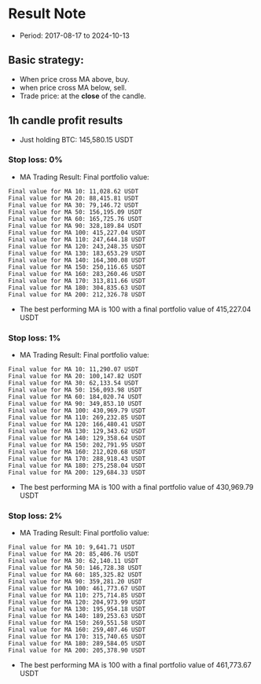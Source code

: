 # Result Note
- Period: 2017-08-17 to 2024-10-13
## Basic strategy:
- When price cross MA above, buy.
- when price cross MA below, sell.
- Trade price: at the **close** of the candle.

## 1h candle profit results
- Just holding BTC: 145,580.15 USDT
### Stop loss: 0%
- MA Trading Result: Final portfolio value:
```
Final value for MA 10: 11,028.62 USDT
Final value for MA 20: 88,415.81 USDT
Final value for MA 30: 79,146.72 USDT
Final value for MA 50: 156,195.09 USDT
Final value for MA 60: 165,725.76 USDT
Final value for MA 90: 328,189.84 USDT
Final value for MA 100: 415,227.04 USDT
Final value for MA 110: 247,644.18 USDT
Final value for MA 120: 243,248.35 USDT
Final value for MA 130: 183,653.29 USDT
Final value for MA 140: 164,300.08 USDT
Final value for MA 150: 250,116.65 USDT
Final value for MA 160: 283,260.46 USDT
Final value for MA 170: 313,811.66 USDT
Final value for MA 180: 304,835.63 USDT
Final value for MA 200: 212,326.78 USDT
```
- The best performing MA is 100 with a final portfolio value of 415,227.04 USDT

### Stop loss: 1%
- MA Trading Result: Final portfolio value:
```
Final value for MA 10: 11,290.07 USDT
Final value for MA 20: 100,147.82 USDT
Final value for MA 30: 62,133.54 USDT
Final value for MA 50: 156,093.98 USDT
Final value for MA 60: 184,020.74 USDT
Final value for MA 90: 349,853.10 USDT
Final value for MA 100: 430,969.79 USDT
Final value for MA 110: 269,232.85 USDT
Final value for MA 120: 166,480.41 USDT
Final value for MA 130: 129,343.62 USDT
Final value for MA 140: 129,358.64 USDT
Final value for MA 150: 202,791.95 USDT
Final value for MA 160: 212,020.68 USDT
Final value for MA 170: 288,918.43 USDT
Final value for MA 180: 275,258.04 USDT
Final value for MA 200: 129,684.33 USDT
```
- The best performing MA is 100 with a final portfolio value of 430,969.79 USDT

### Stop loss: 2%
- MA Trading Result: Final portfolio value:
```
Final value for MA 10: 9,641.71 USDT
Final value for MA 20: 85,406.76 USDT
Final value for MA 30: 62,140.11 USDT
Final value for MA 50: 146,728.38 USDT
Final value for MA 60: 185,325.82 USDT
Final value for MA 90: 359,281.20 USDT
Final value for MA 100: 461,773.67 USDT
Final value for MA 110: 275,714.85 USDT
Final value for MA 120: 204,973.99 USDT
Final value for MA 130: 195,954.18 USDT
Final value for MA 140: 189,253.63 USDT
Final value for MA 150: 269,551.58 USDT
Final value for MA 160: 259,407.46 USDT
Final value for MA 170: 315,740.65 USDT
Final value for MA 180: 289,584.05 USDT
Final value for MA 200: 205,378.90 USDT
```
- The best performing MA is 100 with a final portfolio value of 461,773.67 USDT